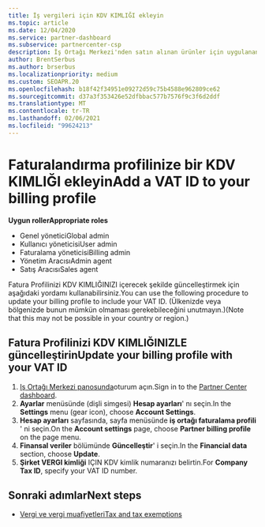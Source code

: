 ```yaml
---
title: İş vergileri için KDV KIMLIĞI ekleyin
ms.topic: article
ms.date: 12/04/2020
ms.service: partner-dashboard
ms.subservice: partnercenter-csp
description: İş Ortağı Merkezi'nden satın alınan ürünler için uygulanan vergiler, işletme adresinize göre belirlenir. Bazı ülkelerde bulunan işletmeler, KDV numarasını veya yerel eşdeğerini sağlayabilir.
author: BrentSerbus
ms.author: brserbus
ms.localizationpriority: medium
ms.custom: SEOAPR.20
ms.openlocfilehash: b18f42f34951e09272d59c75b4588e962809ce62
ms.sourcegitcommit: d37a3f353426e52dfbbac577b7576f9c3f6d2ddf
ms.translationtype: MT
ms.contentlocale: tr-TR
ms.lasthandoff: 02/06/2021
ms.locfileid: "99624213"
---
```

# <a name="add-a-vat-id-to-your-billing-profile"></a><span data-ttu-id="45d6f-104">Faturalandırma profilinize bir KDV KIMLIĞI ekleyin</span><span class="sxs-lookup"><span data-stu-id="45d6f-104">Add a VAT ID to your billing profile</span></span>

<span data-ttu-id="45d6f-105">**Uygun roller**</span><span class="sxs-lookup"><span data-stu-id="45d6f-105">**Appropriate roles**</span></span>

- <span data-ttu-id="45d6f-106">Genel yönetici</span><span class="sxs-lookup"><span data-stu-id="45d6f-106">Global admin</span></span>
- <span data-ttu-id="45d6f-107">Kullanıcı yöneticisi</span><span class="sxs-lookup"><span data-stu-id="45d6f-107">User admin</span></span>
- <span data-ttu-id="45d6f-108">Faturalama yöneticisi</span><span class="sxs-lookup"><span data-stu-id="45d6f-108">Billing admin</span></span>
- <span data-ttu-id="45d6f-109">Yönetim Aracısı</span><span class="sxs-lookup"><span data-stu-id="45d6f-109">Admin agent</span></span>
- <span data-ttu-id="45d6f-110">Satış Aracısı</span><span class="sxs-lookup"><span data-stu-id="45d6f-110">Sales agent</span></span>

<span data-ttu-id="45d6f-111">Fatura Profilinizi KDV KIMLIĞINIZI içerecek şekilde güncelleştirmek için aşağıdaki yordamı kullanabilirsiniz.</span><span class="sxs-lookup"><span data-stu-id="45d6f-111">You can use the following procedure to update your billing profile to include your VAT ID.</span></span> <span data-ttu-id="45d6f-112">(Ülkenizde veya bölgenizde bunun mümkün olmaması gerekebileceğini unutmayın.)</span><span class="sxs-lookup"><span data-stu-id="45d6f-112">(Note that this may not be possible in your country or region.)</span></span>

## <a name="update-your-billing-profile-with-your-vat-id"></a><span data-ttu-id="45d6f-113">Fatura Profilinizi KDV KIMLIĞINIZLE güncelleştirin</span><span class="sxs-lookup"><span data-stu-id="45d6f-113">Update your billing profile with your VAT ID</span></span>

1. <span data-ttu-id="45d6f-114">[Iş Ortağı Merkezi panosunda](https://partner.microsoft.com/dashboard/)oturum açın.</span><span class="sxs-lookup"><span data-stu-id="45d6f-114">Sign in to the [Partner Center dashboard](https://partner.microsoft.com/dashboard/).</span></span>
2. <span data-ttu-id="45d6f-115">**Ayarlar** menüsünde (dişli simgesi) **Hesap ayarları**' nı seçin.</span><span class="sxs-lookup"><span data-stu-id="45d6f-115">In the **Settings** menu (gear icon), choose **Account Settings**.</span></span>
3. <span data-ttu-id="45d6f-116">**Hesap ayarları** sayfasında, sayfa menüsünde **iş ortağı faturalama profili** ' ni seçin.</span><span class="sxs-lookup"><span data-stu-id="45d6f-116">On the **Account settings** page, choose **Partner billing profile** on the page menu.</span></span>
4. <span data-ttu-id="45d6f-117">**Finansal veriler** bölümünde **Güncelleştir**' i seçin.</span><span class="sxs-lookup"><span data-stu-id="45d6f-117">In the **Financial data** section, choose **Update**.</span></span>
5. <span data-ttu-id="45d6f-118">**Şirket VERGI kimliği** IÇIN KDV kimlik numaranızı belirtin.</span><span class="sxs-lookup"><span data-stu-id="45d6f-118">For **Company Tax ID**, specify your VAT ID number.</span></span>

## <a name="next-steps"></a><span data-ttu-id="45d6f-119">Sonraki adımlar</span><span class="sxs-lookup"><span data-stu-id="45d6f-119">Next steps</span></span>

- [<span data-ttu-id="45d6f-120">Vergi ve vergi muafiyetleri</span><span class="sxs-lookup"><span data-stu-id="45d6f-120">Tax and tax exemptions</span></span>](tax-and-tax-exemptions.md)
